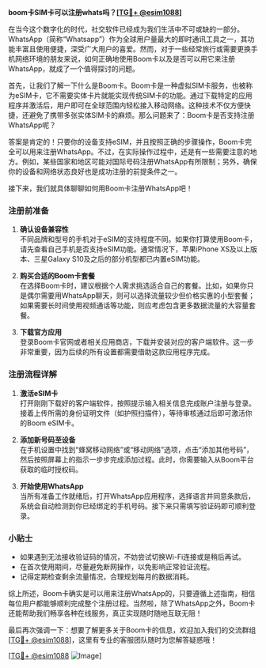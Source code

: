 **boom卡SIM卡可以注册whats吗？[[TG💪+ @esim1088](https://t.me/s/esim1088)]**

在当今这个数字化的时代，社交软件已经成为我们生活中不可或缺的一部分。WhatsApp（简称“Whatsapp”）作为全球用户量最大的即时通讯工具之一，其功能丰富且使用便捷，深受广大用户的喜爱。然而，对于一些经常旅行或需要更换手机网络环境的朋友来说，如何正确地使用Boom卡以及是否可以用它来注册WhatsApp，就成了一个值得探讨的问题。

首先，让我们了解一下什么是Boom卡。Boom卡是一种虚拟SIM卡服务，也被称为eSIM卡，它不需要实体卡片就能实现传统SIM卡的功能。通过下载特定的应用程序并激活后，用户即可在全球范围内轻松接入移动网络。这种技术不仅方便快捷，还避免了携带多张实体SIM卡的麻烦。那么问题来了：Boom卡是否支持注册WhatsApp呢？

答案是肯定的！只要你的设备支持eSIM，并且按照正确的步骤操作，Boom卡完全可以用来注册WhatsApp。不过，在实际操作过程中，还是有一些需要注意的地方。例如，某些国家和地区可能对国际号码注册WhatsApp有所限制；另外，确保你的设备和网络状态良好也是成功注册的前提条件之一。

接下来，我们就具体聊聊如何用Boom卡注册WhatsApp吧！

### 注册前准备

1. **确认设备兼容性**  
   不同品牌和型号的手机对于eSIM的支持程度不同。如果你打算使用Boom卡，请先查看自己手机是否支持eSIM功能。通常情况下，苹果iPhone XS及以上版本、三星Galaxy S10及之后的部分机型都已内置eSIM功能。

2. **购买合适的Boom卡套餐**  
   在选择Boom卡时，建议根据个人需求挑选适合自己的套餐。比如，如果你只是偶尔需要用WhatsApp聊天，则可以选择流量较少但价格实惠的小型套餐；如果需要长时间使用视频通话等功能，则应考虑包含更多数据流量的大容量套餐。

3. **下载官方应用**  
   登录Boom卡官网或者相关应用商店，下载并安装对应的客户端软件。这一步非常重要，因为后续的所有设置都需要借助这款应用程序完成。

### 注册流程详解

1. **激活eSIM卡**  
   打开刚刚下载好的客户端软件，按照提示输入相关信息完成账户注册与登录。接着上传所需的身份证明文件（如护照扫描件），等待审核通过后即可激活你的Boom eSIM卡。

2. **添加新号码至设备**  
   在手机设置中找到“蜂窝移动网络”或“移动网络”选项，点击“添加其他号码”，然后按照屏幕上的指示一步步完成添加过程。此时，你需要输入从Boom平台获取的临时授权码。

3. **开始使用WhatsApp**  
   当所有准备工作就绪后，打开WhatsApp应用程序，选择语言并同意条款后，系统会自动检测到你已经绑定的手机号码。接下来只需填写验证码即可顺利登录。

### 小贴士

- 如果遇到无法接收验证码的情况，不妨尝试切换Wi-Fi连接或是稍后再试。
- 在首次使用期间，尽量避免断网操作，以免影响正常验证流程。
- 记得定期检查剩余流量情况，合理规划每月的数据消耗。

综上所述，Boom卡确实是可以用来注册WhatsApp的，只要遵循上述指南，相信每位用户都能够顺利完成整个注册过程。当然啦，除了WhatsApp之外，Boom卡还能帮助我们畅享各种在线服务，真正实现随时随地互联无阻！

最后再次强调一下：想要了解更多关于Boom卡的信息，欢迎加入我们的交流群组[[TG💪+ @esim1088](https://t.me/s/esim1088)]，这里有专业的客服团队随时为您解答疑惑哦！

[[TG💪+ @esim1088](https://t.me/s/esim1088) ![Image](https://i.postimg.cc/4NQfJmqS/Snipaste-2025-05-13-00-14-12.png)]